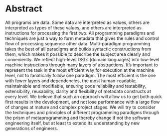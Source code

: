 # Abstract

All programs are data. Some data are interpreted as values, others are interpreted as types of these values, and others are interpreted as instructions for processing the first two. All programming paradigms and techniques are just a way to form metadata that gives the rules and control flow of processing sequence other data. Multi-paradigm programming takes the best of all paradigms and builds syntactic constructions from them, which makes it possible to describe the subject area clearly and conveniently. We reflect high-level DSLs (domain languages) into low-level machine instructions through many layers of abstractions. It’s important to represent the task in the most efficient way for execution at the machine level, not to fanatically follow one paradigm. The most efficient is the one with fewer layers and dependencies, the most human-readable, maintainable and modifiable, ensuring code reliability and testability, extensibility, reusability, clarity and flexibility of metadata constructs at every level. We believe that such an approach will allow us to get both quick first results in the development, and not lose performance with a large flow of changes at mature and complex project stages. We will try to consider the techniques and principles of different programming paradigms through the prism of metaprogramming and thereby change if not the software engineering itself, but at least to extend its understanding by new generations of engineers.
